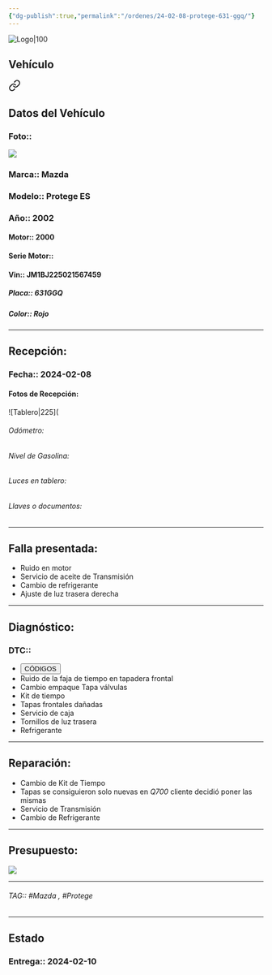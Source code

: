 ```yaml
---
{"dg-publish":true,"permalink":"/ordenes/24-02-08-protege-631-ggq/"}
---
```


![Logo|100](https://lh3.googleusercontent.com/drive-viewer/AEYmBYSpcK6uqBUJHU1Zm8MP7HBK8KT1E9hSR1Ft4JQwDPtpQiFoL4c1ncHqULCwO1olD-1WG5Kk9U-jh7jaZPXfqyxL0-aeRg=s1600)

## Vehículo

<div class="transclusion internal-embed is-loaded"><a class="markdown-embed-link" href="/vehiculos/mazda/protege-es-631-ggq/#datos-del-vehiculo" aria-label="Open link"><svg xmlns="http://www.w3.org/2000/svg" width="24" height="24" viewBox="0 0 24 24" fill="none" stroke="currentColor" stroke-width="2" stroke-linecap="round" stroke-linejoin="round" class="svg-icon lucide-link"><path d="M10 13a5 5 0 0 0 7.54.54l3-3a5 5 0 0 0-7.07-7.07l-1.72 1.71"></path><path d="M14 11a5 5 0 0 0-7.54-.54l-3 3a5 5 0 0 0 7.07 7.07l1.71-1.71"></path></svg></a><div class="markdown-embed">



## Datos del Vehículo 
### Foto:: 
<img src="https://lh3.googleusercontent.com/d/1hAXXrzZ9XZPP-ddqboNBewvjvCJPfH4r">

### Marca:: Mazda 
### Modelo:: Protege ES
### Año:: 2002
#### Motor:: 2000
#### Serie Motor:: 
#### Vin:: JM1BJ225021567459
##### Placa:: 631GGQ
##### Color:: Rojo
---


</div></div>


## Recepción:
### Fecha:: 2024-02-08
#### Fotos de Recepción: 
![Tablero|225](

###### Odómetro: 
###### Nivel de Gasolina: 
###### Luces en tablero: 
###### Llaves o documentos: 

---

## Falla presentada:
- Ruido en motor 
- Servicio de aceite de Transmisión
- Cambio de refrigerante 
- Ajuste de luz trasera derecha 


---

## Diagnóstico:
### DTC:: 

- <a href="http"><button class="btn success">CÓDIGOS</button></a>
- Ruido de la faja de tiempo en tapadera frontal 
- Cambio empaque Tapa válvulas 
- Kit de tiempo
- Tapas frontales dañadas 
- Servicio de caja 
- Tornillos de luz trasera 
- Refrigerante 

---
## Reparación:
- Cambio de Kit de Tiempo 
- Tapas se consiguieron solo nuevas en *Q700* cliente decidió poner las mismas 
- Servicio de Transmisión
- Cambio de Refrigerante 

---

## Presupuesto:

<img src="https://lh3.googleusercontent.com/d/11tVwAMgFECMzgWX5G9yzc3q8x3SyjXAx">

---

###### TAG:: #Mazda , #Protege 

---

## Estado

### Entrega:: 2024-02-10


